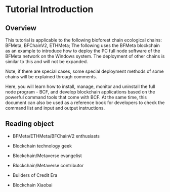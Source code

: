 # Tutorial Introduction
## Overview

This tutorial is applicable to the following bioforest chain ecological chains: BFMeta, BFChainV2, ETHMeta; The following uses the BFMeta blockchain as an example to introduce how to deploy the PC full node software of the BFMeta network on the Windows system. The deployment of other chains is similar to this and will not be expanded. 

Note, if there are special cases, some special deployment methods of some chains will be explained through comments.

Here, you will learn how to install, manage, monitor and uninstall the full node program - BCF, and develop blockchain applications based on the powerful command tools that come with BCF. At the same time, this document can also be used as a reference book for developers to check the command list and input and output instructions.

## Reading object

* BFMeta/ETHMeta/BFChainV2 enthusiasts

* Blockchain technology geek

* Blockchain/Metaverse evangelist

* Blockchain/Metaverse contributor

* Builders of Credit Era

* Blockchain Xiaobai 
